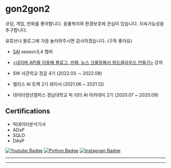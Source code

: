 # gon2gon2
코딩, 게임, 만화를 좋아합니다. 
동물복지와 환경보호에 관심이 있습니다.
지속가능성을 추구합니다.

유튜브나 블로그에 가끔 놀러와주시면 감사하겠습니다. (구독 좋아요)
- <a href="https://github.com/sju-coml">SAI</a> season3,4 멤버
- <a href="https://www.youtube.com/playlist?list=PLAn7d_4wwILxF8j_2pcmMEq7piHQzUN6G"><네이버 API를 이용해 블로그, 카페, 뉴스 크롤링해서 워드클라우드 만들기></a> 강의

- SW 사관학교 정글 4기 (2022.03. ~ 2022.08)
- 엘리스 AI 트랙 2기 레이서 (2021.06 ~ 2021.12)
- 데이터청년캠퍼스 경남대학교 빅 리더 AI 아카데미 2기 (2020.07 ~ 2020.09)




## Certifications
- 빅데이터분석기사
- ADsP
- SQLD
- DAsP

[![Youtube Badge](https://img.shields.io/badge/Youtube-ff0000?style=flat-square&logo=youtube&link=https://www.youtube.com/channel/UC_iHjQ-h6496ac2xggA6m_g)](https://www.youtube.com/channel/UC_iHjQ-h6496ac2xggA6m_g)
[![Python Badge](https://img.shields.io/badge/-Tistory-brightgreen?style=flat-square&logo=python?link=http://g0n1.tistory.com&link=http://g0n1.tistory.com)](https://g0n1.tistory.com)
[![Instagram Badge](https://img.shields.io/badge/-Instagram-E4405F?stylestyle=flat-square&logo=Instagram?link=https://www.instagram.com/sunggon_song&link=https://www.instagram.com/sunggon_song)](https://www.instagram.com/sunggon_song)

---
<!-- # Projects

### 한국관광공사 근로자휴가지원사업 심사 업무 자동화
  - 신청자가 업로드한 문서이미지와 입력 데이터를 크롤러로 수집한 후, OCR 패키지인 pytesseract로 인식해 데이터와 문서이미지를 대조해 대조 결과를 보여주는 프로그램 개발 (한국관광공사 사장 표창장 수상)
  - 사용한 언어: python
  - 패키지: beautifulsoup, selenium, pytesseract, pandas, ...
  
### 세종대학교 AI Challenge 대회 (동상)
  - 리더보드 2위
  - 사용한 언어: python
  - 패키지: numpy, pandas, scikit-learn, xgboost
  
### 세종대학교 제 9회 SW·AI 해커톤 대회 (장려상)
  - 음식 사진 데이터 수집
  - 음식 분류기 모델링
  - 음식 추천 알고리즘 개발 -->

---
<!-- # Repositories
### kaggle
  - 캐글 노트북 필사
  
### baekjoon
  - 백준 단계별 문제 풀이 푸는 중
  
### study
  - DLWP: 케라스 창시자한테 배우는 딥러닝 <a href="https://github.com/sju-coml/SAI-2020-Team-I">(SAI-I팀 스터디)</a>
  - ml-definitive-guide: 파이썬 머신러닝 완벽 가이드
  - DSP: 파이썬과 함께하는  -->

<!--img.shields.io/badge/blog-g0ni.tistory-brightgreen-->
<!--
**gon2gon2/gon2gon2** is a ✨ _special_ ✨ repository because its `README.md` (this file) appears on your GitHub profile.

Here are some ideas to get you started:

- 🔭 I’m currently working on ...
- 🌱 I’m currently learning ...
- 👯 I’m looking to collaborate on ...
- 🤔 I’m looking for help with ...
- 💬 Ask me about ...
- 📫 How to reach me: ...
- 😄 Pronouns: ...
- ⚡ Fun fact: ...
-->
